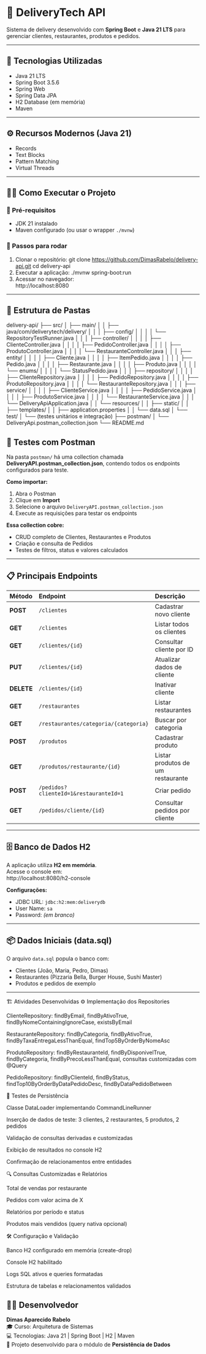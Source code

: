 # 🍔 DeliveryTech API

Sistema de delivery desenvolvido com **Spring Boot** e **Java 21 LTS** para gerenciar clientes, restaurantes, produtos e pedidos.

---

## 🚀 Tecnologias Utilizadas
- Java 21 LTS  
- Spring Boot 3.5.6  
- Spring Web  
- Spring Data JPA  
- H2 Database (em memória)  
- Maven  

---

## ⚙️ Recursos Modernos (Java 21)
- Records  
- Text Blocks  
- Pattern Matching  
- Virtual Threads  

---

## 🏃‍♂️ Como Executar o Projeto

### 🔹 Pré-requisitos
- JDK 21 instalado  
- Maven configurado (ou usar o wrapper `./mvnw`)

### 🔹 Passos para rodar
1. Clonar o repositório:
   git clone https://github.com/DimasRabelo/delivery-api.git
   cd delivery-api
2. Executar a aplicação:
   ./mvnw spring-boot:run
3. Acessar no navegador:  
   http://localhost:8080

---

## 🧩 Estrutura de Pastas

delivery-api/
├── src/
│   ├── main/
│   │   ├── java/com/deliverytech/delivery/
│   │   │   ├── config/
│   │   │   │   └── RepositoryTestRunner.java
│   │   │   ├── controller/
│   │   │   │   ├── ClienteController.java
│   │   │   │   ├── PedidoController.java
│   │   │   │   ├── ProdutoController.java
│   │   │   │   └── RestauranteController.java
│   │   │   ├── entity/
│   │   │   │   ├── Cliente.java
│   │   │   │   ├── ItemPedido.java
│   │   │   │   ├── Pedido.java
│   │   │   │   ├── Restaurante.java
│   │   │   │   ├── Produto.java
│   │   │   │   └── enums/
│   │   │   │       └── StatusPedido.java
│   │   │   ├── repository/
│   │   │   │   ├── ClienteRepository.java
│   │   │   │   ├── PedidoRepository.java
│   │   │   │   ├── ProdutoRepository.java
│   │   │   │   └── RestauranteRepository.java
│   │   │   ├── service/
│   │   │   │   ├── ClienteService.java
│   │   │   │   ├── PedidoService.java
│   │   │   │   ├── ProdutoService.java
│   │   │   │   └── RestauranteService.java
│   │   │   └── DeliveryApiApplication.java
│   │   └── resources/
│   │       ├── static/
│   │       ├── templates/
│   │       ├── application.properties
│   │       └── data.sql
│   └── test/
│       └── (testes unitários e integração)
├── postman/
│   └── DeliveryApi.postman_collection.json
└── README.md


## 🧪 Testes com Postman

Na pasta `postman/` há uma collection chamada **DeliveryAPI.postman_collection.json**, contendo todos os endpoints configurados para teste.

**Como importar:**
1. Abra o Postman  
2. Clique em **Import**  
3. Selecione o arquivo `DeliveryAPI.postman_collection.json`  
4. Execute as requisições para testar os endpoints  

**Essa collection cobre:**
- CRUD completo de Clientes, Restaurantes e Produtos  
- Criação e consulta de Pedidos  
- Testes de filtros, status e valores calculados  

---

## 📋 Principais Endpoints

| Método | Endpoint | Descrição |
|:-------|:----------|:-----------|
| **POST** | `/clientes` | Cadastrar novo cliente |
| **GET** | `/clientes` | Listar todos os clientes |
| **GET** | `/clientes/{id}` | Consultar cliente por ID |
| **PUT** | `/clientes/{id}` | Atualizar dados de cliente |
| **DELETE** | `/clientes/{id}` | Inativar cliente |
| **GET** | `/restaurantes` | Listar restaurantes |
| **GET** | `/restaurantes/categoria/{categoria}` | Buscar por categoria |
| **POST** | `/produtos` | Cadastrar produto |
| **GET** | `/produtos/restaurante/{id}` | Listar produtos de um restaurante |
| **POST** | `/pedidos?clienteId=1&restauranteId=1` | Criar pedido |
| **GET** | `/pedidos/cliente/{id}` | Consultar pedidos por cliente |

---

## 🗄️ Banco de Dados H2

A aplicação utiliza **H2 em memória**.  
Acesse o console em:  
http://localhost:8080/h2-console

**Configurações:**
- JDBC URL: `jdbc:h2:mem:deliverydb`  
- User Name: `sa`  
- Password: *(em branco)*

---

## 📦 Dados Iniciais (data.sql)

O arquivo `data.sql` popula o banco com:  
- Clientes (João, Maria, Pedro, Dimas)  
- Restaurantes (Pizzaria Bella, Burger House, Sushi Master)  
- Produtos e pedidos de exemplo  

---

🏗️ Atividades Desenvolvidas
⚙️ Implementação dos Repositories

ClienteRepository: findByEmail, findByAtivoTrue, findByNomeContainingIgnoreCase, existsByEmail

RestauranteRepository: findByCategoria, findByAtivoTrue, findByTaxaEntregaLessThanEqual, findTop5ByOrderByNomeAsc

ProdutoRepository: findByRestauranteId, findByDisponivelTrue, findByCategoria, findByPrecoLessThanEqual, consultas customizadas com @Query

PedidoRepository: findByClienteId, findByStatus, findTop10ByOrderByDataPedidoDesc, findByDataPedidoBetween

🧪 Testes de Persistência

Classe DataLoader implementando CommandLineRunner

Inserção de dados de teste: 3 clientes, 2 restaurantes, 5 produtos, 2 pedidos

Validação de consultas derivadas e customizadas

Exibição de resultados no console H2

Confirmação de relacionamentos entre entidades

🔍 Consultas Customizadas e Relatórios

Total de vendas por restaurante

Pedidos com valor acima de X

Relatórios por período e status

Produtos mais vendidos (query nativa opcional)

🛠️ Configuração e Validação

Banco H2 configurado em memória (create-drop)

Console H2 habilitado

Logs SQL ativos e queries formatadas

Estrutura de tabelas e relacionamentos validados

## 👨‍💻 Desenvolvedor

**Dimas Aparecido Rabelo**  
🎓 Curso: Arquitetura de Sistemas  
💻 Tecnologias: Java 21 | Spring Boot | H2 | Maven  
📍 Projeto desenvolvido para o módulo de **Persistência de Dados**
